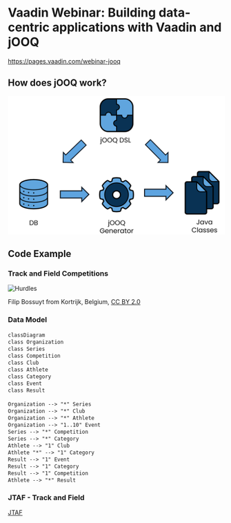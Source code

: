 # Vaadin Webinar:  Building data-centric applications with Vaadin and jOOQ

https://pages.vaadin.com/webinar-jooq

## How does jOOQ work?

![jOOQ](images/jooq.png)

## Code Example

### Track and Field Competitions

![Hurdles](https://upload.wikimedia.org/wikipedia/commons/b/b0/248_samuelsson_110mH_%2834350321784%29.jpg)

Filip Bossuyt from Kortrijk, Belgium, [CC BY 2.0](https://creativecommons.org/licenses/by/2.0)

### Data Model

```mermaid
classDiagram
class Organization
class Series
class Competition
class Club
class Athlete
class Category
class Event
class Result

Organization --> "*" Series
Organization --> "*" Club
Organization --> "*" Athlete
Organization --> "1..10" Event
Series --> "*" Competition
Series --> "*" Category
Athlete --> "1" Club
Athlete "*" --> "1" Category
Result --> "1" Event
Result --> "1" Category
Result --> "1" Competition
Athlete --> "*" Result
```

### JTAF - Track and Field

[JTAF](http://jtaf.ch/)
